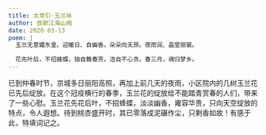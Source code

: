 ```yaml
---
title: 太常引·玉兰咏
author: 放歌江海山阙
date: 2020-03-13
poem: |
  玉兰无意媚东皇。迎暖日、自幽香。朵朵向天昂。夜雨润、晶莹丽裳。

  花先叶后，不招蜂蝶，独自舞春芳。洁自不心贪。春三月，魂归梦乡。
---
```


已到仲春时节，京城多日丽阳高照，再加上前几天的夜雨，小区院内的几树玉兰花已先后绽放。在这个冠疫横行的春季，玉兰花的绽放给不能踏青赏春的人们，带来了一些心慰。玉兰花先花后叶，不招蜂蝶，淡淡幽香，雍容华贵，只向天空绽放的特点，令人遐想。待到桃杏盛开时，其已零落成泥碾作尘，只剩香如故！有感于此，特填词记之。
